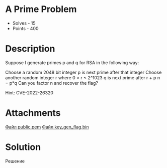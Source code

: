 # A Prime Problem 
- Solves - 15
- Points - 400
#
# Description
Suppose I generate primes p and q for RSA in the following way:

Choose a random 2048 bit integer
p is next prime after that integer
Choose another random integer r where 0 < r ≤ 2^1023
q is next prime after r + p
n = p*q Can you factor n and recover the flag?

Hint: CVE-2022-26320
# Attachments
[Файл public.pem](./sources/public.pem)
[Файл key_gen_flag.bin](./sources/key_gen_flag.bin)
# Solution
Решение
